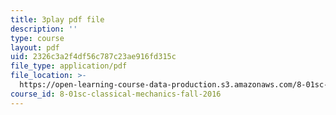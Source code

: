 ```yaml
---
title: 3play pdf file
description: ''
type: course
layout: pdf
uid: 2326c3a2f4df56c787c23ae916fd315c
file_type: application/pdf
file_location: >-
  https://open-learning-course-data-production.s3.amazonaws.com/8-01sc-classical-mechanics-fall-2016/2326c3a2f4df56c787c23ae916fd315c_oILq3xz_XtU.pdf
course_id: 8-01sc-classical-mechanics-fall-2016
---
```

